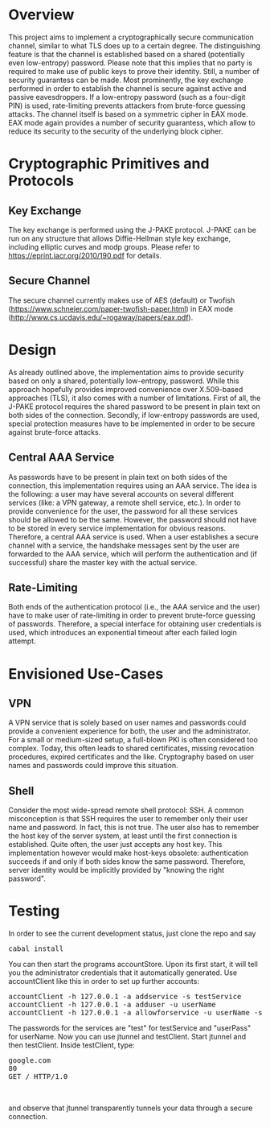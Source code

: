# Overview
This project aims to implement a cryptographically secure communication channel,
similar to what TLS does up to a certain degree. The distinguishing feature is
that the channel is established based on a shared (potentially even low-entropy)
password. Please note that this implies that no party is required to make use of
public keys to prove their identity. Still, a number of security guarantess can
be made. Most prominently, the key exchange performed in order to establish the
channel is secure against active and passive eavesdroppers. If a low-entropy
password (such as a four-digit PIN) is used, rate-limiting prevents attackers
from brute-force guessing attacks. The channel itself is based on a symmetric
cipher in EAX mode.  EAX mode again provides a number of security guarantess,
which allow to reduce its security to the security of the underlying block
cipher.

# Cryptographic Primitives and Protocols
## Key Exchange
The key exchange is performed using the J-PAKE protocol. J-PAKE can be run on
any structure that allows Diffie-Hellman style key exchange, including elliptic
curves and modp groups. Please refer to https://eprint.iacr.org/2010/190.pdf for
details.

## Secure Channel
The secure channel currently makes use of AES (default) or Twofish
(https://www.schneier.com/paper-twofish-paper.html) in EAX mode
(http://www.cs.ucdavis.edu/~rogaway/papers/eax.pdf).

# Design
As already outlined above, the implementation aims to provide security based on
only a shared, potentially low-entropy, password. While this approach hopefully
provides improved convenience over X.509-based approaches (TLS), it also comes
with a number of limitations. First of all, the J-PAKE protocol requires the
shared password to be present in plain text on both sides of the connection.
Secondly, if low-entropy passwords are used, special protection measures have to
be implemented in order to be secure against brute-force attacks.

## Central AAA Service
As passwords have to be present in plain text on both sides of the connection,
this implementation requires using an AAA service. The idea is the following:
a user may have several accounts on several different services (like: a VPN
gateway, a remote shell service, etc.). In order to provide convenience for the
user, the password for all these services should be allowed to be the same.
However, the password should not have to be stored in every service
implementation for obvious reasons. Therefore, a central AAA service is used.
When a user establishes a secure channel with a service, the handshake messages
sent by the user are forwarded to the AAA service, which will perform the
authentication and (if successful) share the master key with the actual service.

## Rate-Limiting
Both ends of the authentication protocol (i.e., the AAA service and the user)
have to make user of rate-limiting in order to prevent brute-force guessing of
passwords. Therefore, a special interface for obtaining user credentials is
used, which introduces an exponential timeout after each failed login attempt.

# Envisioned Use-Cases
## VPN
A VPN service that is solely based on user names and passwords could provide a
convenient experience for both, the user and the administrator. For a small or
medium-sized setup, a full-blown PKI is often considered too complex. Today,
this often leads to shared certificates, missing revocation procedures, expired
certificates and the like. Cryptography based on user names and passwords could
improve this situation.

## Shell
Consider the most wide-spread remote shell protocol: SSH. A common misconception
is that SSH requires the user to remember only their user name and password. In
fact, this is not true. The user also has to remember the host key of the server
system, at least until the first connection is established. Quite often, the
user just accepts any host key. This implementation however would make host-keys
obsolete: authentication succeeds if and only if both sides know the same
password. Therefore, server identity would be implicitly provided by "knowing
the right password". 

# Testing
In order to see the current development status, just clone the repo and say
<pre>
cabal install
</pre>
You can then start the programs accountStore. Upon its first start, it will
tell you the administrator credentials that it automatically generated.
Use accountClient like this in order to set up further accounts:
<pre>
accountClient -h 127.0.0.1 -a addservice -s testService
accountClient -h 127.0.0.1 -a adduser -u userName
accountClient -h 127.0.0.1 -a allowforservice -u userName -s testService
</pre>
The passwords for the services are "test" for testService and "userPass" for
userName.  Now you can use jtunnel and testClient. Start jtunnel and then
testClient. Inside testClient, type:
<pre>
google.com
80
GET / HTTP/1.0


</pre>
and observe that jtunnel transparently tunnels your data through a secure
connection.
